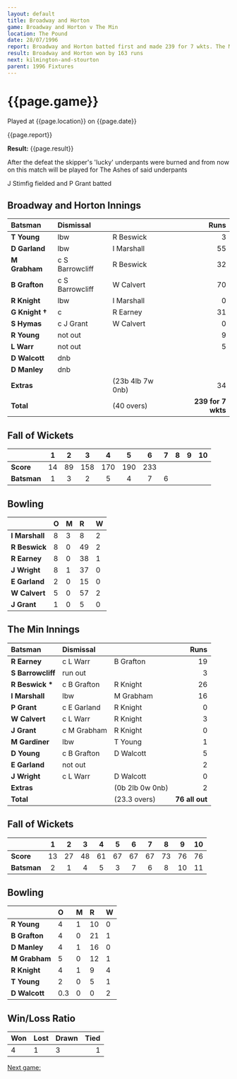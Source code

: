 ```yaml
---
layout: default
title: Broadway and Horton
game: Broadway and Horton v The Min
location: The Pound
date: 28/07/1996
report: Broadway and Horton batted first and made 239 for 7 wkts. The Min replied with 76 all out
result: Broadway and Horton won by 163 runs
next: kilmington-and-stourton
parent: 1996 Fixtures
---
```


# {{page.game}}

Played at {{page.location}} on {{page.date}}

{{page.report}}

**Result:** {{page.result}}

After the defeat the skipper's 'lucky' underpants were burned and from now on this match will be played for The Ashes of said underpants

J Stimfig fielded and P Grant batted

## Broadway and Horton Innings

| Batsman | Dismissal |  | Runs |
|:---|:---|---|---:|
| **T Young** | lbw | R Beswick | 3 |
| **D Garland** | lbw | I Marshall | 55 |
| **M Grabham** | c S Barrowcliff | R Beswick | 32 |
| **B Grafton** | c S Barrowcliff | W Calvert | 70 |
| **R Knight** | lbw | I Marshall | 0 |
| **G Knight &#8224;** | c | R Earney | 31 |
| **S Hymas** | c J Grant | W Calvert | 0 |
| **R Young** | not out |  | 9 |
| **L Warr** | not out |  | 5 |
| **D Walcott** | dnb |  |  |
| **D Manley** | dnb |  |  |
| **Extras** | | (23b 4lb 7w 0nb) | 34 |
| **Total** | | (40 overs) | **239 for 7 wkts** |

## Fall of Wickets

| | 1 | 2 | 3 | 4 | 5 | 6 | 7 | 8 | 9 | 10 |
|---|:---:|:---:|:---:|:---:|:---:|:---:|:---:|:---:|:---:|:---:|
| **Score** | 14 | 89 | 158 | 170 | 190 | 233 |  |  |  |  |
| **Batsman** | 1 | 3 | 2 | 5 | 4 | 7 | 6 |  |  |  |

## Bowling

| | O | M | R | W |
|---|:---|:---|:---|:---|
| **I Marshall** | 8 | 3 | 8 | 2 |
| **R Beswick** | 8 | 0 | 49 | 2 |
| **R Earney** | 8 | 0 | 38 | 1 |
| **J Wright** | 8 | 1 | 37 | 0 |
| **E Garland** | 2 | 0 | 15 | 0 |
| **W Calvert** | 5 | 0 | 57 | 2 |
| **J Grant** | 1 | 0 | 5 | 0 |

## The Min Innings

| Batsman | Dismissal |  | Runs |
|:---|:---|---|---:|
| **R Earney** | c L Warr | B Grafton | 19 |
| **S Barrowcliff** | run out |  | 3 |
| **R Beswick &#42;** | c B Grafton | R Knight | 26 |
| **I Marshall** | lbw | M Grabham | 16 |
| **P Grant** | c E Garland | R Knight | 0 |
| **W Calvert** | c L Warr | R Knight | 3 |
| **J Grant** | c M Grabham | R Knight | 0 |
| **M Gardiner** | lbw | T Young | 1 |
| **D Young** | c B Grafton | D Walcott | 5 |
| **E Garland** | not out |  | 2 |
| **J Wright** | c L Warr | D Walcott | 0 |
| **Extras** | | (0b 2lb 0w 0nb) | 2 |
| **Total** | | (23.3 overs) | **76 all out** |

## Fall of Wickets

| | 1 | 2 | 3 | 4 | 5 | 6 | 7 | 8 | 9 | 10 |
|---|:---:|:---:|:---:|:---:|:---:|:---:|:---:|:---:|:---:|:---:|
| **Score** | 13 | 27 | 48 | 61 | 67 | 67 | 67 | 73 | 76 | 76 |
| **Batsman** | 2 | 1 | 4 | 5 | 3 | 7 | 6 | 8 | 10 | 11 |

## Bowling

| | O | M | R | W |
|---|:---|:---|:---|:---|
| **R Young** | 4 | 1 | 10 | 0 |
| **B Grafton** | 4 | 0 | 21 | 1 |
| **D Manley** | 4 | 1 | 16 | 0 |
| **M Grabham** | 5 | 0 | 12 | 1 |
| **R Knight** | 4 | 1 | 9 | 4 |
| **T Young** | 2 | 0 | 5 | 1 |
| **D Walcott** | 0.3 | 0 | 0 | 2 |

## Win/Loss Ratio

| Won | Lost | Drawn | Tied |
|:---|:---|:---|---:|
| 4 | 1 | 3 | 1 |

[Next game:]({{page.next}})